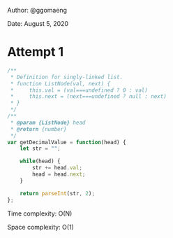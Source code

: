 Author: @ggomaeng

Date: August 5, 2020

# Attempt 1

```js
/**
 * Definition for singly-linked list.
 * function ListNode(val, next) {
 *     this.val = (val===undefined ? 0 : val)
 *     this.next = (next===undefined ? null : next)
 * }
 */
/**
 * @param {ListNode} head
 * @return {number}
 */
var getDecimalValue = function(head) {
    let str = "";

    while(head) {
        str += head.val;
        head = head.next;
    }

    return parseInt(str, 2);
};
```


Time complexity: O(N)

Space complexity: O(1)
